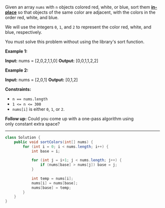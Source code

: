 Given an array `nums` with `n` objects colored red, white, or blue, sort them **[in-place](https://en.wikipedia.org/wiki/In-place_algorithm)** so that objects of the same color are adjacent, with the colors in the order red, white, and blue.

We will use the integers `0`, `1`, and `2` to represent the color red, white, and blue, respectively.

You must solve this problem without using the library's sort function.

**Example 1:**

**Input:** nums = [2,0,2,1,1,0]
**Output:** [0,0,1,1,2,2]

**Example 2:**

**Input:** nums = [2,0,1]
**Output:** [0,1,2]

**Constraints:**

- `n == nums.length`
- `1 <= n <= 300`
- `nums[i]` is either `0`, `1`, or `2`.

**Follow up:** Could you come up with a one-pass algorithm using only constant extra space?

---

```java
class Solution {
    public void sortColors(int[] nums) {
        for (int i = 0; i < nums.length; i++) {
            int base = i;
            
            for (int j = i+1; j < nums.length; j++) {
                if (nums[base] > nums[j]) base = j;    
            }
            
            int temp = nums[i];
            nums[i] = nums[base];
            nums[base] = temp;
        }
    }
}
```